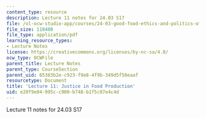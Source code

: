 ```yaml
---
content_type: resource
description: Lecture 11 notes for 24.03 S17
file: /ol-ocw-studio-app/courses/24-03-good-food-ethics-and-politics-of-food-spring-2017/e20f9e04995cc900b748b1f5c87e4c4d_MIT24_03S17_lec11.pdf
file_size: 118400
file_type: application/pdf
learning_resource_types:
- Lecture Notes
license: https://creativecommons.org/licenses/by-nc-sa/4.0/
ocw_type: OCWFile
parent_title: Lecture Notes
parent_type: CourseSection
parent_uid: 65383b2e-c923-f9e8-4f9b-349d5f58eaaf
resourcetype: Document
title: 'Lecture 11: Justice in Food Production'
uid: e20f9e04-995c-c900-b748-b1f5c87e4c4d
---
```

Lecture 11 notes for 24.03 S17